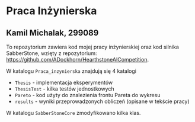 # Praca Inżynierska
## Kamil Michalak, 299089


To repozytorium zawiera kod mojej pracy inżynierskiej oraz kod silnika SabberStone, wzięty z repozytorium: https://github.com/ADockhorn/HearthstoneAICompetition.

W katalogu `Praca_inzynierska` znajdują się 4 katalogi

* `Thesis` - implementacja eksperymentów
* `ThesisTest` - kilka testów jednostkowych
* `Pareto` - kod użyty do znalezienia frontu Pareta do wykresu
* `results` - wyniki przeprowadzonych obliczeń (opisane w tekście pracy)

W katalogu `SabberStoneCore` zmodyfikowano kilka klas.
